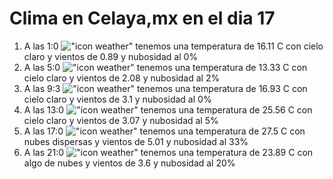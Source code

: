 # Clima en Celaya,mx en el dia 17

1. A las 1:0 !["icon weather"](http://openweathermap.org/img/w/01n.png) tenemos una temperatura de 16.11 C con cielo claro y  vientos de 0.89 y nubosidad al 0%
1. A las 5:0 !["icon weather"](http://openweathermap.org/img/w/01n.png) tenemos una temperatura de 13.33 C con cielo claro y  vientos de 2.08 y nubosidad al 2%
1. A las 9:3 !["icon weather"](http://openweathermap.org/img/w/01d.png) tenemos una temperatura de 16.93 C con cielo claro y  vientos de 3.1 y nubosidad al 0%
1. A las 13:0 !["icon weather"](http://openweathermap.org/img/w/01d.png) tenemos una temperatura de 25.56 C con cielo claro y  vientos de 3.07 y nubosidad al 5%
1. A las 17:0 !["icon weather"](http://openweathermap.org/img/w/03d.png) tenemos una temperatura de 27.5 C con nubes dispersas y  vientos de 5.01 y nubosidad al 33%
1. A las 21:0 !["icon weather"](http://openweathermap.org/img/w/02n.png) tenemos una temperatura de 23.89 C con algo de nubes y  vientos de 3.6 y nubosidad al 20%
